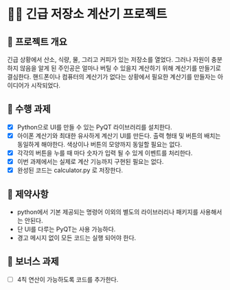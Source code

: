 # 🧑‍🚀 긴급 저장소 계산기 프로젝트

## 📖 프로젝트 개요
긴급 상황에서 산소, 식량, 물, 그리고 커피가 있는 저장소를 열었다. 그러나 자원이 충분하지 않음을 알게 된 주인공은 얼마나 버틸 수 있을지 계산하기 위해 계산기를 만들기로 결심한다.
핸드폰이나 컴퓨터의 계산기가 없다는 상황에서 필요한 계산기를 만들자는 아이디어가 시작되었다.

## 🧰 수행 과제
- [x] Python으로 UI를 만들 수 있는 PyQT 라이브러리를 설치한다. 
- [x] 아이폰 계산기와 최대한 유사하게 계산기 UI를 만든다. 출력 형태 및 버튼의 배치는 동일하게 해야한다. 색상이나 버튼의 모양까지 동일할 필요는 없다. 
- [x] 각각의 버튼을 누를 때 마다 숫자가 입력 될 수 있게 이벤트를 처리한다. 
- [x] 이번 과제에서는 실제로 계산 기능까지 구현된 필요는 없다.
- [x] 완성된 코드는 calculator.py 로 저장한다. 

## 🚫 제약사항
- python에서 기본 제공되는 명령어 이외의 별도의 라이브러리나 패키지를 사용해서는 안된다. 
- 단 UI를 다루는 PyQT는 사용 가능하다.
- 경고 메시지 없이 모든 코드는 실행 되어야 한다. 

## 🎁 보너스 과제
- [ ] 4칙 연산이 가능하도록 코드를 추가한다. 